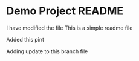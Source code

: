 # Demo Project README
I have modified the file
This is a simple readme file

Added this pint

Adding update to this branch file